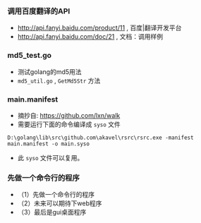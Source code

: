 ### 调用百度翻译的API

- <http://api.fanyi.baidu.com/product/11> , 百度|翻译开发平台
- <http://api.fanyi.baidu.com/doc/21> , 文档：调用样例

### md5_test.go

- 测试golang的md5用法
- `md5_util.go` , `GetMd5Str` 方法

### main.manifest

- 摘抄自: <https://github.com/lxn/walk>
- 需要运行下面的命令编译成 `syso` 文件

```
D:\golang\lib\src\github.com\akavel\rsrc\rsrc.exe -manifest main.manifest -o main.syso
```

- 此 `syso` 文件可以复用。

### 先做一个命令行的程序

- （1）先做一个命令行的程序
- （2）未来可以期待下web程序
- （3）最后是gui桌面程序



